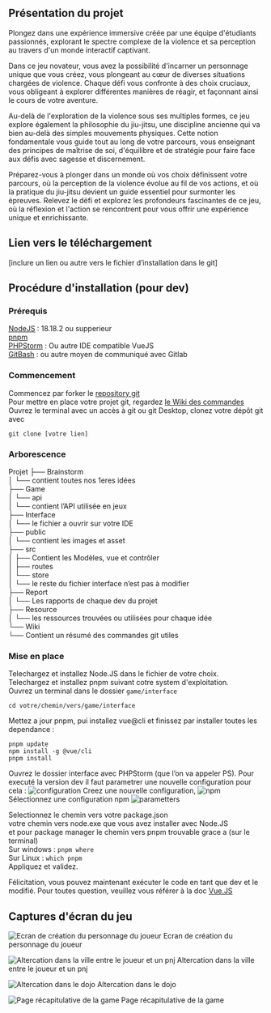 ## Présentation du projet 

Plongez dans une expérience immersive créée par une équipe d'étudiants passionnés, explorant le spectre complexe de la violence et sa perception au travers d'un monde interactif captivant.  

Dans ce jeu novateur, vous avez la possibilité d'incarner un personnage unique que vous créez, vous plongeant au cœur de diverses situations chargées de violence. Chaque défi vous confronte à des choix cruciaux, vous obligeant à explorer différentes manières de réagir, et façonnant ainsi le cours de votre aventure.  

Au-delà de l'exploration de la violence sous ses multiples formes, ce jeu explore également la philosophie du jiu-jitsu, une discipline ancienne qui va bien au-delà des simples mouvements physiques. Cette notion fondamentale vous guide tout au long de votre parcours, vous enseignant des principes de maîtrise de soi, d'équilibre et de stratégie pour faire face aux défis avec sagesse et discernement.  

Préparez-vous à plonger dans un monde où vos choix définissent votre parcours, où la perception de la violence évolue au fil de vos actions, et où la pratique du jiu-jitsu devient un guide essentiel pour surmonter les épreuves. Relevez le défi et explorez les profondeurs fascinantes de ce jeu, où la réflexion et l'action se rencontrent pour vous offrir une expérience unique et enrichissante.

## Lien vers le téléchargement

[inclure un lien ou autre vers le fichier d’installation dans le git]


## Procédure d'installation (pour dev)
### Prérequis
[NodeJS](https://nodejs.org/en) : 18.18.2 ou supperieur </br>
[pnpm](https://pnpm.io/installation)</br>
[PHPStorm](https://www.jetbrains.com/fr-fr/phpstorm/) : Ou autre IDE compatible VueJS</br>
[GitBash](https://git-scm.com/downloads) : ou autre moyen de communiqué avec Gitlab

### Commencement
Commencez par forker le [repository git]( https://gitlab.unistra.fr/maes-t3/maj23-t3-d)</br>
Pour mettre en place votre projet git, regardez [le Wiki des commandes](wiki/git_commands.md)
Ouvrez le terminal avec un accès à git ou git Desktop, clonez votre dépôt git avec 
```
git clone [votre lien]
```

### Arborescence
Projet
├── Brainstorm</br>
│   └── contient toutes nos 1eres idées</br>
├── Game</br>
│   └── api</br>
│       └── contient l’API utilisée en jeux</br>
├── Interface</br>
│   └── le fichier a ouvrir sur votre IDE</br>
├── public</br>
│   └── contient les images et asset</br>
├── src</br>
│   ├── Contient les Modèles, vue et contrôler</br>
│   ├── routes</br>
│   └── store</br>
│   └── le reste du fichier interface n’est pas à modifier</br>
├── Report</br>
│   └── Les rapports de chaque dev du projet</br>
├── Resource</br>
│   └── les ressources trouvées ou utilisées pour chaque idée</br>
└── Wiki</br>
    └── Contient un résumé des commandes git utiles</br>

### Mise en place
Telechargez et installez Node.JS dans le fichier de votre choix.</br>
Telechargez et installez pnpm suivant cotre system d'exploitation.</br>
Ouvrez un terminal dans le dossier `game/interface`
```
cd votre/chemin/vers/game/interface
```
Mettez a jour pnpm, pui installez vue@cli et finissez par installer toutes les dependance :
```
pnpm update
npm install -g @vue/cli
pnpm install
```
Ouvrez le dossier interface avec PHPStorm (que l’on va appeler PS). Pour executé la version dev il faut parametrer une nouvelle configuration pour cela : 
![configuration](readme/installation1.png)
Creez une nouvelle configuration,
![npm](readme/installation2.png)
Sélectionnez une configuration npm
![parametters](readme/installation3.png)

Selectionnez le chemin vers votre package.json</br>
votre chemin vers node.exe que vous avez installer avec Node.JS</br>
et pour package manager le chemin vers pnpm trouvable grace a (sur le terminal)</br>
Sur windows : ```pnpm where```</br>
Sur Linux : ```which pnpm```</br>
Appliquez et validez.</br>

Félicitation, vous pouvez maintenant exécuter le code en tant que dev et le modifié. Pour toutes question, veuillez vous référer à la doc [Vue.JS](https://vuejs.org/guide/introduction.html)

## Captures d'écran du jeu

![Ecran de création du personnage du joueur](readme/jeu1.png)
Ecran de création du personnage du joueur  

![Altercation dans la ville entre le joueur et un pnj](readme/jeu2.png)
Altercation dans la ville entre le joueur et un pnj  

![Altercation dans le dojo](readme/jeu3.png)
Altercation dans le dojo  

![Page récapitulative de la game](readme/jeu4.png)
Page récapitulative de la game

